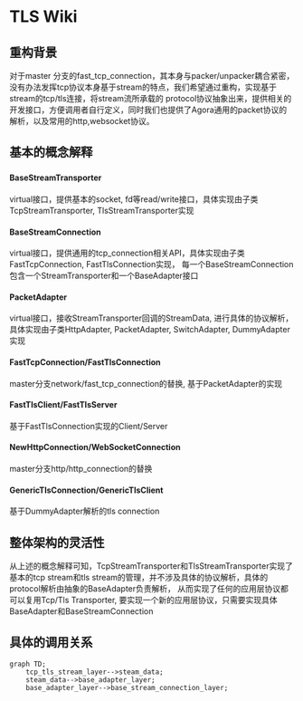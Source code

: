 # TLS Wiki
## 重构背景
对于master 分支的fast_tcp_connection，其本身与packer/unpacker耦合紧密，没有办法发挥tcp协议本身基于stream的特点，我们希望通过重构，实现基于stream的tcp/tls连接，将stream流所承载的
protocol协议抽象出来，提供相关的开发接口，方便调用者自行定义，同时我们也提供了Agora通用的packet协议的解析，以及常用的http,websocket协议。

## 基本的概念解释
###
#### BaseStreamTransporter
virtual接口，提供基本的socket, fd等read/write接口，具体实现由子类TcpStreamTransporter, TlsStreamTransporter实现
#### BaseStreamConnection
virtual接口，提供通用的tcp_connection相关API，具体实现由子类FastTcpConnection, FastTlsConnection实现，
每一个BaseStreamConnection 包含一个StreamTransporter和一个BaseAdapter接口
#### PacketAdapter
virtual接口，接收StreamTransporter回调的StreamData, 进行具体的协议解析，具体实现由子类HttpAdapter, PacketAdapter, SwitchAdapter, DummyAdapter实现
#### FastTcpConnection/FastTlsConnection
master分支network/fast_tcp_connection的替换, 基于PacketAdapter的实现
#### FastTlsClient/FastTlsServer
基于FastTlsConnection实现的Client/Server
#### NewHttpConnection/WebSocketConnection
master分支http/http_connection的替换
#### GenericTlsConnection/GenericTlsClient
基于DummyAdapter解析的tls connection

## 整体架构的灵活性
从上述的概念解释可知，TcpStreamTransporter和TlsStreamTransporter实现了基本的tcp stream和tls stream的管理，并不涉及具体的协议解析，具体的protocol解析由抽象的BaseAdapter负责解析，
从而实现了任何的应用层协议都可以复用Tcp/Tls Transporter, 要实现一个新的应用层协议，只需要实现具体BaseAdapter和BaseStreamConnection

## 具体的调用关系
```mermaid
graph TD;
    tcp_tls_stream_layer-->steam_data;
    steam_data-->base_adapter_layer;
    base_adapter_layer-->base_stream_connection_layer;
```
